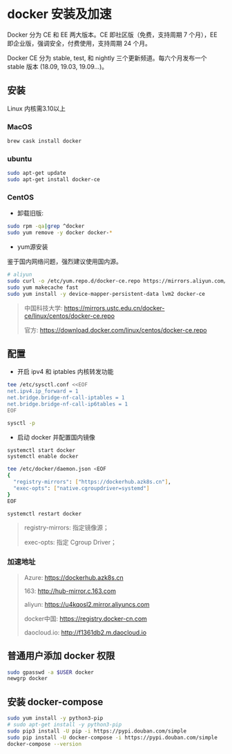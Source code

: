 # docker 安装及加速

Docker 分为 CE 和 EE 两大版本。CE 即社区版（免费，支持周期 7 个月），EE 即企业版，强调安全，付费使用，支持周期 24 个月。

Docker CE 分为 stable, test, 和 nightly 三个更新频道。每六个月发布一个 stable 版本 (18.09, 19.03, 19.09...)。

## 安装

Linux 内核需3.10以上

### MacOS

```bash
brew cask install docker
```

### ubuntu

```bash
sudo apt-get update
sudo apt-get install docker-ce
```

### CentOS

- 卸载旧版:

```bash
sudo rpm -qa|grep ^docker
sudo yum remove -y docker docker-*
```

- yum源安装

鉴于国内网络问题，强烈建议使用国内源。

```bash
# aliyun
sudo curl -o /etc/yum.repo.d/docker-ce.repo https://mirrors.aliyun.com/docker-ce/linux/centos/docker-ce.repo
sudo yum makecache fast
sudo yum install -y device-mapper-persistent-data lvm2 docker-ce
```

> 中国科技大学: <https://mirrors.ustc.edu.cn/docker-ce/linux/centos/docker-ce.repo>
>
> 官方: <https://download.docker.com/linux/centos/docker-ce.repo>

## 配置

- 开启 ipv4 和 iptables 内核转发功能

```bash
tee /etc/sysctl.conf <<EOF
net.ipv4.ip_forward = 1
net.bridge.bridge-nf-call-iptables = 1
net.bridge.bridge-nf-call-ip6tables = 1
EOF

sysctl -p
```

- 启动 docker 并配置国内镜像

```bash
systemctl start docker
systemctl enable docker

tee /etc/docker/daemon.json <EOF
{
  "registry-mirrors": ["https://dockerhub.azk8s.cn"],
  "exec-opts": ["native.cgroupdriver=systemd"]
}
EOF

systemctl restart docker
```

> registry-mirrors: 指定镜像源；
>
> exec-opts: 指定 Cgroup Driver；

### 加速地址

> Azure: <https://dockerhub.azk8s.cn>
>
> 163: <http://hub-mirror.c.163.com>
>
> aliyun: <https://u4kqosl2.mirror.aliyuncs.com>
>
> docker中国: <https://registry.docker-cn.com>
>
> daocloud.io: <http://f1361db2.m.daocloud.io>

## 普通用户添加 docker 权限

```bash
sudo gpasswd -a $USER docker
newgrp docker
```

## 安装 docker-compose

```bash
sudo yum install -y python3-pip
# sudo apt-get install -y python3-pip
sudo pip3 install -U pip -i https://pypi.douban.com/simple
sudo pip install -U docker-compose -i https://pypi.douban.com/simple
docker-compose --version
```
